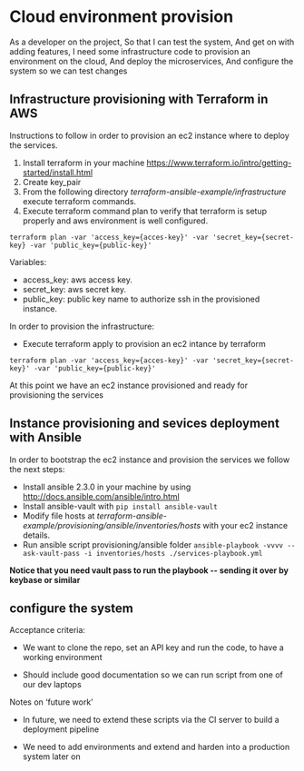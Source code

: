 
# Cloud environment provision

As a developer on the project,
So that I can test the system,
And get on with adding features,
I need some infrastructure code to provision an
environment on the cloud,
And deploy the microservices,
And configure the system so we can test changes

## Infrastructure provisioning with Terraform in AWS

Instructions to follow in order to provision an ec2 instance where to deploy the services.

1. Install terraform in your machine https://www.terraform.io/intro/getting-started/install.html
2. Create key_pair
3. From the following directory _terraform-ansible-example/infrastructure_ execute terraform commands.
4. Execute terraform command plan to verify that terraform is setup properly and aws environment is well configured.
```
terraform plan -var 'access_key={acces-key}' -var 'secret_key={secret-key} -var 'public_key={public-key}'
```

Variables:
 
- access_key: aws access key.
- secret_key: aws secret key.
- public_key: public key name to authorize ssh in the provisioned instance.

In order to provision the infrastructure:

- Execute terraform apply to provision an ec2 intance by terraform

```
terraform plan -var 'access_key={acces-key}' -var 'secret_key={secret-key}' -var 'public_key={public-key}'
```
At this point we have an ec2 instance provisioned and ready for provisioning the services 

## Instance provisioning and sevices deployment with Ansible

In order to bootstrap the ec2 instance and provision the services we follow the next steps: 

- Install ansible 2.3.0 in your machine by using http://docs.ansible.com/ansible/intro.html
- Install ansible-vault with `pip install ansible-vault`
- Modify file hosts at _terraform-ansible-example/provisioning/ansible/inventories/hosts_ with your ec2 instance details.
- Run ansible script provisioning/ansible folder `ansible-playbook -vvvv --ask-vault-pass -i inventories/hosts ./services-playbook.yml` 

**Notice that you need vault pass to run the playbook -- sending it over by keybase or similar**

## configure the system
        

Acceptance criteria:

- We want to clone the repo, set an API key and
run the code, to have a working environment

- Should include good documentation so we can
run script from one of our dev laptops

Notes on ‘future work’

- In future, we need to extend these scripts via
the CI server to build a deployment pipeline

- We need to add environments and extend and
harden into a production system later on